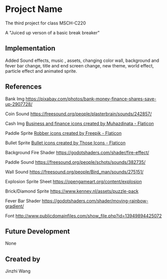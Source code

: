 # Project Name
The third project for class MSCH-C220

A "Juiced up verson of a basic break breaker"

## Implementation
Added Sound effects, music , assets, changing color wall, background and fever bar change, title and end screen change, new theme, world effect, particle effect and animated sprite.

## References
Bank Img
https://pixabay.com/photos/bank-money-finance-shares-save-up-2907728/

Coin Sound
https://freesound.org/people/plasterbrain/sounds/242857/

Cash Img
<a href="https://www.flaticon.com/free-icons/business-and-finance" title="business and finance icons">Business and finance icons created by Muhazdinata - Flaticon</a>

Paddle Sprite
<a href="https://www.flaticon.com/free-icons/robber" title="robber icons">Robber icons created by Freepik - Flaticon</a>

Bullet Sprite
<a href="https://www.flaticon.com/free-icons/bullet" title="bullet icons">Bullet icons created by Those Icons - Flaticon</a>

Background Fire Shader
https://godotshaders.com/shader/fire-effect/

Paddle Sound
https://freesound.org/people/schots/sounds/382735/

Wall Sound
https://freesound.org/people/Bird_man/sounds/275151/

Explosion Sprite Sheet
https://opengameart.org/content/explosion

Brick/Diamond Sprite
https://www.kenney.nl/assets/puzzle-pack

Fever Bar Shader
https://godotshaders.com/shader/moving-rainbow-gradient/

Font
http://www.publicdomainfiles.com/show_file.php?id=13949894425072


## Future Development
None

## Created by
Jinzhi Wang
